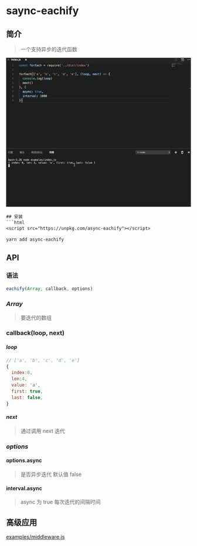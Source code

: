 # saync-eachify
## 简介

  > 一个支持异步的迭代函数

  ![image](https://github.com/cjg125/async-eachify/raw/master/preview.gif)

```
## 安装
```html
<script src="https://unpkg.com/async-eachify"></script>
```
```sh
yarn add async-eachify
```
## API
### 语法
```js
eachify(Array, callback, options)
```
### *Array*
> 要迭代的数组
### callback(loop, next)
#### *loop*
```js
// ['a', 'b', 'c', 'd', 'e']
{
  index:0,
  len:4,
  value: 'a',
  first: true,
  last: false,
}
```
#### *next*
> 通过调用 next 迭代

### *options*
#### options.async
> 是否异步迭代 默认值 false
#### interval.async
> async 为 true 每次迭代的间隔时间

## 高级应用

[examples/middleware.js](https://github.com/cjg125/async-eachify/tree/master/examples/middleware.js)


